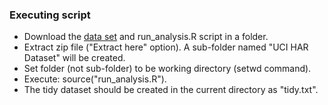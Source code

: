 ### Executing script

- Download the [data set](https://d396qusza40orc.cloudfront.net/getdata%2Fprojectfiles%2FUCI%20HAR%20Dataset.zip) and run_analysis.R script in a folder.
- Extract zip file ("Extract here" option). A sub-folder named "UCI HAR Dataset" will be created.
- Set folder (not sub-folder) to be working directory (setwd command).
- Execute: source("run_analysis.R").
- The tidy dataset should be created in the current directory as "tidy.txt".
